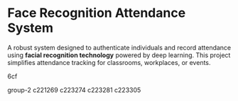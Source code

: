 ﻿# **Face Recognition Attendance System**

A robust system designed to authenticate individuals and record attendance using **facial recognition technology** powered by deep learning. This project simplifies attendance tracking for classrooms, workplaces, or events.

6cf

group-2
c221269
c223274
c223281
c223305
